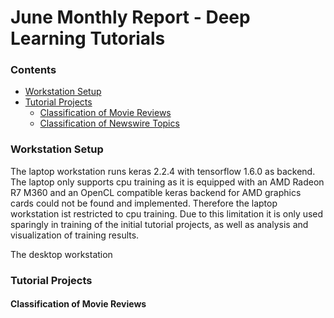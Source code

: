 # June Monthly Report - Deep Learning Tutorials

### Contents
- [Workstation Setup](#Workstation-Setup)
- [Tutorial Projects](#Tutorial-Projects)
    - [Classification of Movie Reviews](#Classification-of-Movie-Reviews)
    - [Classification of Newswire Topics](#Classification-of-Newswire-Topics)

### Workstation Setup
The laptop workstation runs keras 2.2.4 with tensorflow 1.6.0 as backend. The laptop only supports cpu training as it
 is equipped with an AMD Radeon R7 M360 and an OpenCL compatible keras backend for AMD graphics cards could not be 
 found and implemented. Therefore the laptop workstation ist restricted to cpu training. Due to this limitation it is
 only used sparingly in training of the initial tutorial projects, as well as analysis and visualization of training 
 results.

The desktop workstation

### Tutorial Projects
#### Classification of Movie Reviews
